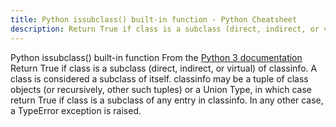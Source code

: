 ```yaml
---
title: Python issubclass() built-in function - Python Cheatsheet
description: Return True if class is a subclass (direct, indirect, or virtual) of classinfo. A class is considered a subclass of itself. classinfo may be a tuple of class objects (or recursively, other such tuples) or a Union Type, in which case return True if class is a subclass of any entry in classinfo. In any other case, a TypeError exception is raised.
---
```


<base-title :title="frontmatter.title" :description="frontmatter.description">
Python issubclass() built-in function
</base-title>

<base-disclaimer>
  <base-disclaimer-title>
    From the <a target="_blank" href="https://docs.python.org/3/library/functions.html#issubclass">Python 3 documentation</a>
  </base-disclaimer-title>
  <base-disclaimer-content>
   Return True if class is a subclass (direct, indirect, or virtual) of classinfo. A class is considered a subclass of itself. classinfo may be a tuple of class objects (or recursively, other such tuples) or a Union Type, in which case return True if class is a subclass of any entry in classinfo. In any other case, a TypeError exception is raised.
  </base-disclaimer-content>
</base-disclaimer>

<!-- remove this tag to start editing this page -->
<empty-section />
<!-- remove this tag to start editing this page -->
